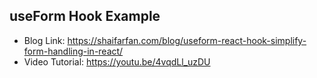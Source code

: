 ## useForm Hook Example

- Blog Link: https://shaifarfan.com/blog/useform-react-hook-simplify-form-handling-in-react/
- Video Tutorial: https://youtu.be/4vqdLl_uzDU
